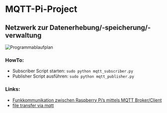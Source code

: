 # MQTT-Pi-Project
## Netzwerk zur Datenerhebung/-speicherung/-verwaltung

![Programmablaufplan]()


### HowTo:
- Subscriber Script starten: `sudo python mqtt_subscriber.py`
- Publisher Script ausführen:  `sudo python mqtt_publisher.py`

### Links:
- [Funkkommunikation zwischen Raspberry Pi’s mittels MQTT Broker/Client](https://tutorials-raspberrypi.de/datenaustausch-raspberry-pi-mqtt-broker-client/)
- [file transfer via mqtt](https://github.com/hjltu/file-transfer-via-mqtt/blob/master/LICENSE.md)
